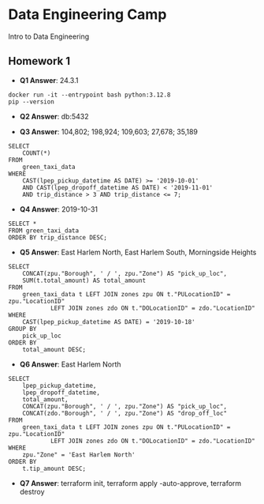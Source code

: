 # Data Engineering Camp
Intro to Data Engineering 

## Homework 1
- **Q1 Answer**: 24.3.1
```
docker run -it --entrypoint bash python:3.12.8
pip --version
```

- **Q2 Answer**: db:5432
 
- **Q3 Answer**: 104,802; 198,924; 109,603; 27,678; 35,189
```
SELECT 
    COUNT(*)
FROM 
    green_taxi_data
WHERE 
    CAST(lpep_pickup_datetime AS DATE) >= '2019-10-01' 
    AND CAST(lpep_dropoff_datetime AS DATE) < '2019-11-01'
	AND trip_distance > 3 AND trip_distance <= 7;
```

- **Q4 Answer**: 2019-10-31
```
SELECT *
FROM green_taxi_data
ORDER BY trip_distance DESC;
```

- **Q5 Answer**: East Harlem North, East Harlem South, Morningside Heights
```
SELECT
    CONCAT(zpu."Borough", ' / ', zpu."Zone") AS "pick_up_loc",
    SUM(t.total_amount) AS total_amount
FROM
    green_taxi_data t LEFT JOIN zones zpu ON t."PULocationID" = zpu."LocationID"
			LEFT JOIN zones zdo ON t."DOLocationID" = zdo."LocationID"
WHERE
    CAST(lpep_pickup_datetime AS DATE) = '2019-10-18'
GROUP BY
    pick_up_loc
ORDER BY
    total_amount DESC;
```

- **Q6 Answer**: East Harlem North
```
SELECT
    lpep_pickup_datetime,
    lpep_dropoff_datetime,
    total_amount, 
    CONCAT(zpu."Borough", ' / ', zpu."Zone") AS "pick_up_loc",
    CONCAT(zdo."Borough", ' / ', zpu."Zone") AS "drop_off_loc"
FROM
    green_taxi_data t LEFT JOIN zones zpu ON t."PULocationID" = zpu."LocationID"
			LEFT JOIN zones zdo ON t."DOLocationID" = zdo."LocationID"
WHERE
    zpu."Zone" = 'East Harlem North'
ORDER BY
    t.tip_amount DESC;
```

- **Q7 Answer**: terraform init, terraform apply -auto-approve, terraform destroy
